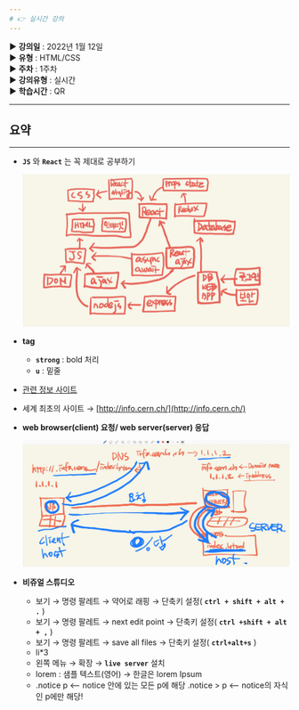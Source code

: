 ```yaml
---
# 👉 실시간 강의
---
```


▶ **강의일** : 2022년 1월 12일  
▶ **유형** : HTML/CSS  
▶ **주차** : 1주차  
▶ **강의유형** : 실시간  
▶ **학습시간** : QR     

---
## 요약
---

- **`JS`** 와 **`React`** 는 꼭 제대로 공부하기
    
    ![Untitled](./Untitled.png)
    
- **tag**
    - **`strong`** : bold 처리
    - **`u`** : 밑줄
- [관련 정보 사이트](https://www.w3schools.com/tags/tag_hn.asp)
- 세계 최초의 사이트 → [http://info.cern.ch/](http://info.cern.ch/)
- **web browser(client) 요청/ web server(server) 응답**
    
    ![Untitled](./Untitled%201.png)
    
- **비쥬얼 스튜디오**
    - 보기 → 명령 팔레트 → 약어로 래핑 → 단축키 설정( **`ctrl + shift + alt + .`** )
    - 보기 → 명령 팔레트 → next edit point → 단축키 설정( **`ctrl +shift + alt + ,`** )
    - 보기 → 명령 팔레트 → save all files → 단축키 설정( **`ctrl+alt+s`** )
    - li*3
    - 왼쪽 메뉴 → 확장 → **`live server`** 설치
    - lorem : 샘플 텍스트(영어) → 한글은 lorem Ipsum
    - .notice p <-- notice 안에 있는 모든 p에 해당
    .notice > p <-- notice의 자식인 p에만 해당!